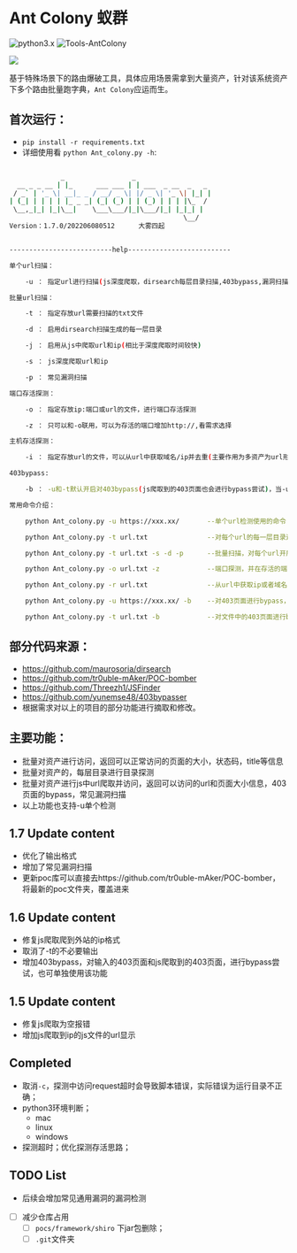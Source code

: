 # Ant Colony 蚁群

![python3.x](https://img.shields.io/badge/language-python3-brightgreen.svg?style=plastic)
![Tools-AntColony](https://img.shields.io/badge/Tools-AntColony-brightgreen.svg?style=plastic)

![](./6.ico)

基于特殊场景下的路由爆破工具，具体应用场景需拿到大量资产，针对该系统资产下多个路由批量跑字典，`Ant Colony`应运而生。

## 首次运行：
- `pip install -r requirements.txt`
- 详细使用看 `python Ant_colony.py -h`:

```bash

             _                 _
  __ _ _ __ | |_      ___ ___ | | ___  _ __  _   _
 / _` | '_ \| __|_ _ / __/ _ \| |/ _ \| '_ \| |_| |
| (_| | | | | |_ _ _| (_| (_) | | (_) | | | |\_  /
 \__,_|_| |_|\__|    \___\___/|_|\___/|_| |_|_| |
                                            \__/
Version：1.7.0/202206080512      大雾四起


--------------------------help--------------------------

单个url扫描：

    -u ： 指定url进行扫描(js深度爬取，dirsearch每层目录扫描,403bypass,漏洞扫描)

批量url扫描：

    -t ： 指定存放url需要扫描的txt文件

    -d ： 启用dirsearch扫描生成的每一层目录

    -j ： 启用从js中爬取url和ip(相比于深度爬取时间较快)

    -s ： js深度爬取url和ip

    -p ： 常见漏洞扫描

端口存活探测：

    -o ： 指定存放ip:端口或url的文件，进行端口存活探测

    -z ： 只可以和-o联用，可以为存活的端口增加http://,看需求选择

主机存活探测：

    -i ： 指定存放url的文件，可以从url中获取域名/ip并去重(主要作用为多资产为url形式，需要端口扫描)

403bypass:

    -b ： -u和-t默认开启对403bypass(js爬取到的403页面也会进行bypass尝试)，当-u和-t与-b特殊指定则只开启403bypass不进行其他操作

常用命令介绍：

    python Ant_colony.py -u https://xxx.xx/       --单个url检测使用的命令

    python Ant_colony.py -t url.txt               --对每个url的每一层目录进行访问，对重复返回的页面进行去重，返回页面的状态码，title和页面大小等信息

    python Ant_colony.py -t url.txt -s -d -p      --批量扫描，对每个url开启js深度爬取(想快一点替换为-j)，漏洞扫描和每层目录扫描(每个参数均可单独使用)

    python Ant_colony.py -o url.txt -z            --端口探测，并在存活的端口前加上http://(没有这个需求可以不加)

    python Ant_colony.py -r url.txt               --从url中获取ip或者域名(当多资产需要端口探测时)

    python Ant_colony.py -u https://xxx.xx/ -b    --对403页面进行bypass，只进行该操作

    python Ant_colony.py -t url.txt -b            --对文件中的403页面进行bypass，只进行该操作
```

## 部分代码来源：
- https://github.com/maurosoria/dirsearch
- https://github.com/tr0uble-mAker/POC-bomber
- https://github.com/Threezh1/JSFinder
- https://github.com/yunemse48/403bypasser
- 根据需求对以上的项目的部分功能进行摘取和修改。

## 主要功能：
- 批量对资产进行访问，返回可以正常访问的页面的大小，状态码，title等信息
- 批量对资产的，每层目录进行目录探测
- 批量对资产进行js中url爬取并访问，返回可以访问的url和页面大小信息，403页面的bypass，常见漏洞扫描
- 以上功能也支持-u单个检测

## 1.7 Update content

- 优化了输出格式
- 增加了常见漏洞扫描
- 更新poc库可以直接去https://github.com/tr0uble-mAker/POC-bomber，将最新的poc文件夹，覆盖进来

## 1.6 Update content

- 修复js爬取爬到外站的ip格式
- 取消了-t的不必要输出
- 增加403bypass，对输入的403页面和js爬取到的403页面，进行bypass尝试，也可单独使用该功能

## 1.5 Update content

- 修复js爬取为空报错
- 增加js爬取到ip的js文件的url显示


## Completed

- 取消`-c`，探测中访问request超时会导致脚本错误，实际错误为运行目录不正确；
- python3环境判断；
  - mac
  - linux
  - windows
- 探测超时；优化探测存活思路；


## TODO List

- 后续会增加常见通用漏洞的漏洞检测
- [ ] 减少仓库占用
  - [ ] `pocs/framework/shiro` 下jar包删除；
  - [ ] `.git`文件夹

